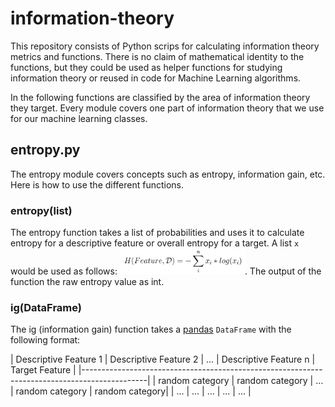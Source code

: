 # information-theory

This repository consists of Python scrips for calculating information theory metrics and functions. There is no claim of mathematical identity to the functions, but they could be used as helper functions for studying information theory or reused in code for Machine Learning algorithms.

In the following functions are classified by the area of information theory they target. Every module covers one part of information theory that we use for our machine learning classes.

## entropy.py
The entropy module covers concepts such as entropy, information gain, etc. Here is how to use the different functions.

### entropy(list)
The entropy function takes a list of probabilities and uses it to calculate entropy for a descriptive feature or overall entropy for a target. A list `x` would be used as follows: <img src="images/equation1.png" width="200">. The output of the function the raw entropy value as int.

### ig(DataFrame)
The ig (information gain) function takes a [pandas](https://pandas.pydata.org/) `DataFrame` with the following format:

| Descriptive Feature 1 | Descriptive Feature 2 | ... | Descriptive Feature n | Target Feature |
|----------------------------------------------------------------------------------------------|
| random category       | random category       | ... | random category       | random category|
| ...                   | ...                   | ... | ...                   | ...            |
